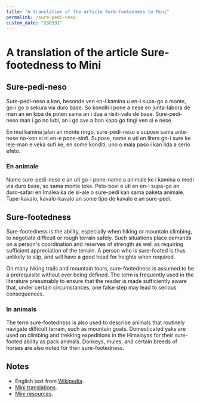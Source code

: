 ```yaml
---
title: "A translation of the article Sure-footedness to Mini"
permalink: /sure-pedi-neso
custom_date: "230331"
---
```


# A translation of the article Sure-footedness to Mini

## Sure-pedi-neso

Sure-pedi-neso a kan, besonde ven en-i kamina u en-i supa-go a monte, go-i go o sekura via duro base. So konditi i pone a nese en junta-labora de man an en kipa de poten sama an i dua a risiti-valu de base. Sure-pedi-neso man i go no lubi, an i go ave a bon kapo go tingi ven si e nese.

En mui kamina jalan an monte ringo, sure-pedi-neso e supose sama ante-nese no-kon si ni en-e pone-sinfi. Supose, name e uti en litera go-i sure ke leje-man e veka sufi ke, en some konditi, uno o mala paso i kan lida a serio efeto.

### En animale

Name sure-pedi-neso e an uti go-i pone-name a animale ke i kamina o medi via duro base, so sama monte teke. Pelo-bovi e uti en en-i supa-go an duro-safari en Imalea ka de si-ale o sure-pedi kan sama paketa animale. Tupe-kavalo, kavalo-kavalo an some tipo de kavalo e an sure-pedi.

## Sure-footedness

Sure-footedness is the ability, especially when hiking or mountain climbing, to negotiate difficult or rough terrain safely. Such situations place demands on a person's coordination and reserves of strength as well as requiring sufficient appreciation of the terrain. A person who is sure-footed is thus unlikely to slip, and will have a good head for heights when required.

On many hiking trails and mountain tours, sure-footedness is assumed to be a prerequisite without ever being defined. The term is frequently used in the literature presumably to ensure that the reader is made sufficiently aware that, under certain circumstances, one false step may lead to serious consequences.

### In animals

The term sure-footedness is also used to describe animals that routinely navigate difficult terrain, such as mountain goats. Domesticated yaks are used on climbing and trekking expeditions in the Himalayas for their sure-footed ability as pack animals. Donkeys, mules, and certain breeds of horses are also noted for their sure-footedness.

## Notes

- English text from [Wikipedia](https://en.wikipedia.org/wiki/Sure-footedness).
- [Mini translations](/mini-translations).
- [Mini resources](/mini-resources).
